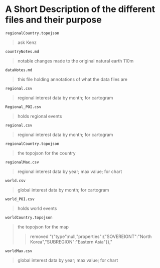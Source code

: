 # A Short Description of the different files and their purpose


`regionalCountry.topojson`
> ask Kenz

`countryNotes.md`
> notable changes made to the original natural earth 110m

`dataNotes.md`
> this file holding annotations of what the data files are

`regional.csv`
> regional interest data by month; for cartogram

`Regional_POI.csv`
> holds regional events

`regional.csv`
> regional interest data by month; for cartogram

`regionalCountry.topojson`
> the topojson for the country

`regionalMax.csv`
> regional interest data by year; max value; for chart

`world.csv`
> global interest data by month; for cartogram

`world_POI.csv`
> holds world events

`worldCountry.topojson`
> the topojson for the map
>> removed "{"type":null,"properties":{"SOVEREIGNT":"North Korea","SUBREGION":"Eastern Asia"}},"

`worldMax.csv`
> global interest data by year; max value; for chart

